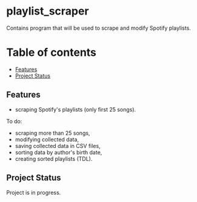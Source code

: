 # playlist_scraper
Contains program that will be used to scrape and modify Spotify playlists.

# Table of contents
* [Features](#features)
* [Project Status](#project_status)

## Features 
* scraping Spotify's playlists (only first 25 songs).

To do:
* scraping more than 25 songs,
* modifying collected data,
* saving collected data in CSV files,
* sorting data by author's birth date,
* creating sorted playlists (TDL).

## Project Status
Project is in progress.
